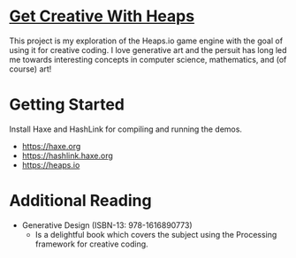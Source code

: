 # [Get Creative With Heaps](https://bradlyman.github.io/get-creative-with-heaps/)

This project is my exploration of the Heaps.io game engine with the goal of using
it for creative coding. I love generative art and the persuit has long led me 
towards interesting concepts in computer science, mathematics, and (of course) art!

# Getting Started

Install Haxe and HashLink for compiling and running the demos.

* https://haxe.org
* https://hashlink.haxe.org
* https://heaps.io

# Additional Reading

* Generative Design (ISBN-13: 978-1616890773)
  * Is a delightful book which covers the subject using the Processing framework for creative coding.
